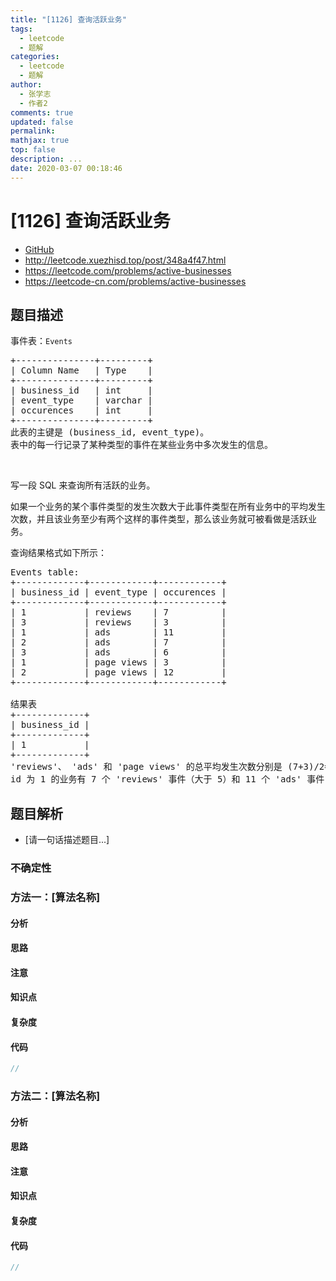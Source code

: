 ```yaml
---
title: "[1126] 查询活跃业务"
tags:
  - leetcode
  - 题解
categories:
  - leetcode
  - 题解
author:
  - 张学志
  - 作者2
comments: true
updated: false
permalink:
mathjax: true
top: false
description: ...
date: 2020-03-07 00:18:46
---
```



# [1126] 查询活跃业务
* [GitHub](https://github.com/algoboy101/LeetCodeCrowdsource/tree/master/_posts/QA/%5B1126%5D%20%E6%9F%A5%E8%AF%A2%E6%B4%BB%E8%B7%83%E4%B8%9A%E5%8A%A1.md)
* http://leetcode.xuezhisd.top/post/348a4f47.html
* https://leetcode.com/problems/active-businesses
* https://leetcode-cn.com/problems/active-businesses


## 题目描述

<p>事件表：<code>Events</code></p>

<pre>
+---------------+---------+
| Column Name   | Type    |
+---------------+---------+
| business_id   | int     |
| event_type    | varchar |
| occurences    | int     | 
+---------------+---------+
此表的主键是 (business_id, event_type)。
表中的每一行记录了某种类型的事件在某些业务中多次发生的信息。
</pre>

<p>&nbsp;</p>

<p>写一段 SQL 来查询所有活跃的业务。</p>

<p>如果一个业务的某个事件类型的发生次数大于此事件类型在所有业务中的平均发生次数，并且该业务至少有两个这样的事件类型，那么该业务就可被看做是活跃业务。</p>

<p>查询结果格式如下所示：</p>

<pre>
Events table:
+-------------+------------+------------+
| business_id | event_type | occurences |
+-------------+------------+------------+
| 1           | reviews    | 7          |
| 3           | reviews    | 3          |
| 1           | ads        | 11         |
| 2           | ads        | 7          |
| 3           | ads        | 6          |
| 1           | page views | 3          |
| 2           | page views | 12         |
+-------------+------------+------------+

结果表
+-------------+
| business_id |
+-------------+
| 1           |
+-------------+ 
&#39;reviews&#39;、 &#39;ads&#39; 和 &#39;page views&#39; 的总平均发生次数分别是 (7+3)/2=5, (11+7+6)/3=8, (3+12)/2=7.5。
id 为 1 的业务有 7 个 &#39;reviews&#39; 事件（大于 5）和 11 个 &#39;ads&#39; 事件（大于 8），所以它是活跃业务。</pre>



## 题目解析
* [请一句话描述题目...]

### 不确定性


### 方法一：[算法名称]

#### 分析

#### 思路

#### 注意

#### 知识点

#### 复杂度

#### 代码

```cpp
//
```


### 方法二：[算法名称]

#### 分析

#### 思路

#### 注意

#### 知识点

#### 复杂度

#### 代码

```cpp
//
```


